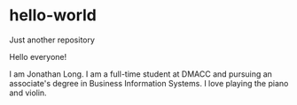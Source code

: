 # hello-world
Just another repository

Hello everyone!

I am Jonathan Long. I am a full-time student at DMACC and pursuing an associate's degree in Business Information Systems. 
I love playing the piano and violin. 
